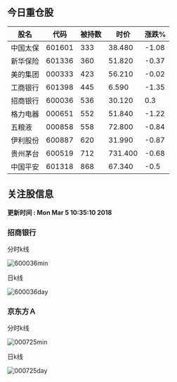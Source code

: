 
## 今日重仓股 

|股名|代码|被持数|时价|涨跌%|
|---|---|---|---|---|
|中国太保|601601|333|38.480|-1.08|
|新华保险|601336|360|51.820|-0.37|
|美的集团|000333|423|56.210|-0.02|
|工商银行|601398|445|6.590|-1.35|
|招商银行|600036|536|30.120|0.3|
|格力电器|000651|552|51.840|-1.22|
|五粮液|000858|558|72.800|-0.84|
|伊利股份|600887|620|31.990|-0.87|
|贵州茅台|600519|712|731.400|-0.68|
|中国平安|601318|868|67.340|-0.5|

## 关注股信息
**更新时间 : Mon Mar  5 10:35:10 2018**
### 招商银行 
分时k线

![600036min](http://image.sinajs.cn/newchart/min/n/sh600036.gif)

日k线

![600036day](http://image.sinajs.cn/newchart/daily/n/sh600036.gif)

### 京东方Ａ 
分时k线

![000725min](http://image.sinajs.cn/newchart/min/n/sz000725.gif)

日k线

![000725day](http://image.sinajs.cn/newchart/daily/n/sz000725.gif)
